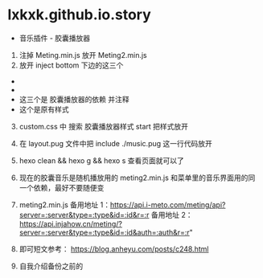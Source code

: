 # lxkxk.github.io.story

- 音乐插件 - 胶囊播放器

1. 注掉 Meting.min.js 放开 Meting2.min.js
2. 放开 inject bottom 下边的这三个

- <script async data-pjax src="/js/anzhiyu.js"></script>
- <script async data-pjax src="/js/anzhiyufunction.js"></script>
- <script async src="/js/anzhiyuOnlyOne.js"></script>
  这三个是 胶囊播放器的依赖
  并注释
- <div class="aplayer no-destroy" data-id="14044452884" data-server="netease" data-type="playlist" data-fixed="true" data-autoplay="true"> </div>
  这个是原有样式

3. custom.css 中 搜索 胶囊播放器样式 start 把样式放开
4. 在 layout.pug 文件中把
   include ./music.pug
   这一行代码放开
5. hexo clean && hexo g && hexo s
   查看页面就可以了
6. 现在的胶囊音乐是随机播放用的 meting2.min.js 和菜单里的音乐界面用的同一个依赖，最好不要随便变
7. meting2.min.js
   备用地址 1：https://api.i-meto.com/meting/api?server=:server&type=:type&id=:id&r=:r
   备用地址 2：https://api.injahow.cn/meting/?server=:server&type=:type&id=:id&auth=:auth&r=:r"

8. 即可短文参考： https://blog.anheyu.com/posts/c248.html

9. 自我介绍备份之前的
<!-- ---
title: 关于
date: 2025-07-01 03:05:11
--- -->

<!-- {% note warning modern %}<b>正在玩命开发中~~~{% endnote %} -->

<!-- {% note warning modern %}<b>非商免字体、网图</b>等资源未经授权仅限个人使用，不得用于商业用途。本站平时仅用于交流和学习，如涉及侵权请联系站长删除对应资源，谢谢！ —— 致版权方{% endnote %} -->

<!-- ## 0.网站自述 🎬 -->

<!-- - 开发中~
- 本站由 hexo 搭建,使用 butterfly 主题
- 搭配 vue+elementUI 及各种第三方库组件成
- 包括用到了阿里的 icon 图标库及免费图床
- 还有国内 jsdelivr 免费 cdn 加速等
- 除了域名能白嫖的就不花钱
- 所以速度上可能会慢一些,会慢慢优化
- 一名熬夜型选手
- 但有时打游戏打到半夜就不太想写代码了
- 目前网站已完成 1/3,还在开发中~
- 想用小破站用来记录自己的生活
- 记录一些难忘的故事、音乐、摄影等
- 我靠,网站只能添加免费音乐,vip 不行
- 要记录的东西还有很多
- 网站的评论功能是我一直想做的
- 需要数据库和服务器以及一名后端
- 还在寻找和学习中
- 所以会持续更新！
- 对了 电脑网页版和手机版看到的效果是不一样的哦~ -->
  <!-- <div align=left class="aspect-ratio"> -->

   <!-- <iframe src=""
   scrolling="no"
   border="0"
   frameborder="no"
   framespacing="0"
   high_quality=1
   danmaku=1
   allowfullscreen="true">
   </iframe> -->

  <!--<div class="about_page">
    <div align=left class="aspect-ratio">
         <iframe src="https://player.bilibili.com/player.html?aid=474023258&&page=1&as_wide=1&high_quality=1&danmaku=0"
        scrolling="no"
        border="0"
        frameborder="no"
        framespacing="0"
        high_quality=1
        danmaku=1
        allowfullscreen="true">
        </iframe>


    </div>
  </div>-->

